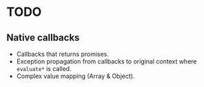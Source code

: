 # TODO

## Native callbacks

- Callbacks that returns promises.
- Exception propagation from callbacks to original context where `evaluate*` is called.
- Complex value mapping (Array & Object).
